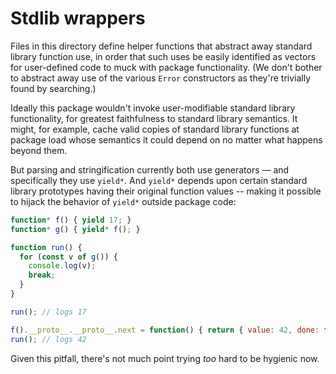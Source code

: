 # Stdlib wrappers

Files in this directory define helper functions that abstract away standard
library function use, in order that such uses be easily identified as vectors
for user-defined code to muck with package functionality.  (We don't bother to
abstract away use of the various `Error` constructors as they're trivially found
by searching.)

Ideally this package wouldn't invoke user-modifiable standard library
functionality, for greatest faithfulness to standard library semantics.  It
might, for example, cache valid copies of standard library functions at package
load whose semantics it could depend on no matter what happens beyond them.

But parsing and stringification currently both use generators &mdash; and
specifically they use `yield*`.  And `yield*` depends upon certain standard
library prototypes having their original function values -- making it possible
to hijack the behavior of `yield*` outside package code:

```js
function* f() { yield 17; }
function* g() { yield* f(); }

function run() {
  for (const v of g()) {
    console.log(v);
    break;
  }
}

run(); // logs 17

f().__proto__.__proto__.next = function() { return { value: 42, done: false }; };
run(); // logs 42
```

Given this pitfall, there's not much point trying *too* hard to be hygienic now.
